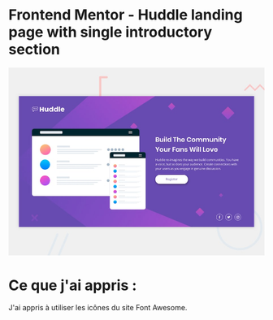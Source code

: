 # Frontend Mentor - Huddle landing page with single introductory section

![Design preview for the Huddle landing page with single introductory section](./design/desktop-preview.jpg)

# Ce que j'ai appris :

J'ai appris à utiliser les icônes du site Font Awesome.

